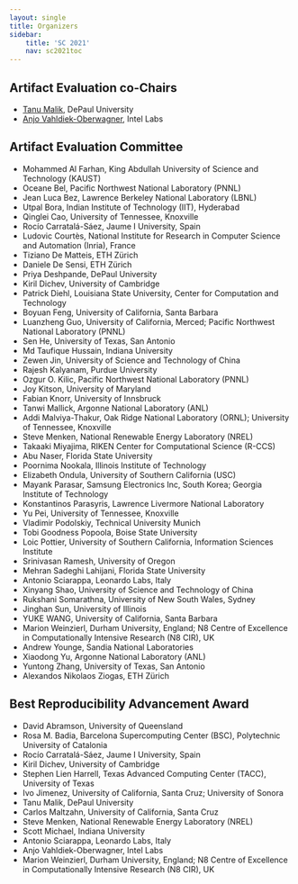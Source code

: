 ```yaml
---
layout: single
title: Organizers
sidebar:
    title: 'SC 2021'
    nav: sc2021toc
---
```


## Artifact Evaluation co-Chairs

* [Tanu Malik](https://facsrv.cs.depaul.edu/~tmalik1/), DePaul University
* [Anjo Vahldiek-Oberwagner](https://vahldiek.github.io), Intel Labs

## Artifact Evaluation Committee

* Mohammed Al Farhan, King Abdullah University of Science and Technology (KAUST)
* Oceane Bel, Pacific Northwest National Laboratory (PNNL)
* Jean Luca Bez, Lawrence Berkeley National Laboratory (LBNL)
* Utpal Bora, Indian Institute of Technology (IIT), Hyderabad
* Qinglei Cao, University of Tennessee, Knoxville
* Rocío Carratalá-Sáez, Jaume I University, Spain
* Ludovic Courtès, National Institute for Research in Computer Science and Automation (Inria), France
* Tiziano De Matteis, ETH Zürich
* Daniele De Sensi, ETH Zürich
* Priya Deshpande, DePaul University
* Kiril Dichev, University of Cambridge
* Patrick Diehl, Louisiana State University, Center for Computation and Technology
* Boyuan Feng, University of California, Santa Barbara
* Luanzheng Guo, University of California, Merced; Pacific Northwest National Laboratory (PNNL)
* Sen He, University of Texas, San Antonio
* Md Taufique Hussain, Indiana University
* Zewen Jin, University of Science and Technology of China
* Rajesh Kalyanam, Purdue University
* Ozgur O. Kilic, Pacific Northwest National Laboratory (PNNL)
* Joy Kitson, University of Maryland
* Fabian Knorr, University of Innsbruck
* Tanwi Mallick, Argonne National Laboratory (ANL)
* Addi Malviya-Thakur, Oak Ridge National Laboratory (ORNL); University of Tennessee, Knoxville
* Steve Menken, National Renewable Energy Laboratory (NREL)
* Takaaki Miyajima, RIKEN Center for Computational Science (R-CCS)
* Abu Naser, Florida State University
* Poornima Nookala, Illinois Institute of Technology
* Elizabeth Ondula, University of Southern California (USC)
* Mayank Parasar, Samsung Electronics Inc, South Korea; Georgia Institute of Technology
* Konstantinos Parasyris, Lawrence Livermore National Laboratory
* Yu Pei, University of Tennessee, Knoxville
* Vladimir Podolskiy, Technical University Munich
* Tobi Goodness Popoola, Boise State University
* Loic Pottier, University of Southern California, Information Sciences Institute
* Srinivasan Ramesh, University of Oregon
* Mehran Sadeghi Lahijani, Florida State University
* Antonio Sciarappa, Leonardo Labs, Italy
* Xinyang Shao, University of Science and Technology of China
* Rukshani Somarathna, University of New South Wales, Sydney
* Jinghan Sun, University of Illinois
* YUKE WANG, University of California, Santa Barbara
* Marion Weinzierl, Durham University, England; N8 Centre of Excellence in Computationally Intensive Research (N8 CIR), UK
* Andrew Younge, Sandia National Laboratories
* Xiaodong Yu, Argonne National Laboratory (ANL)
* Yuntong Zhang, University of Texas, San Antonio
* Alexandos Nikolaos Ziogas, ETH Zürich

## Best Reproducibility Advancement Award

* David Abramson, University of Queensland
* Rosa M. Badia, Barcelona Supercomputing Center (BSC), Polytechnic University of Catalonia
* Rocío Carratalá-Sáez, Jaume I University, Spain
* Kiril Dichev, University of Cambridge
* Stephen Lien Harrell, Texas Advanced Computing Center (TACC), University of Texas
* Ivo Jimenez, University of California, Santa Cruz; University of Sonora
* Tanu Malik, DePaul University
* Carlos Maltzahn, University of California, Santa Cruz
* Steve Menken, National Renewable Energy Laboratory (NREL)
* Scott Michael, Indiana University
* Antonio Sciarappa, Leonardo Labs, Italy
* Anjo Vahldiek-Oberwagner, Intel Labs
* Marion Weinzierl, Durham University, England; N8 Centre of Excellence in Computationally Intensive Research (N8 CIR), UK
